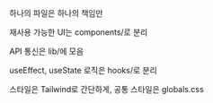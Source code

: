 하나의 파일은 하나의 책임만

재사용 가능한 UI는 components/로 분리

API 통신은 lib/에 모음

useEffect, useState 로직은 hooks/로 분리

스타일은 Tailwind로 간단하게, 공통 스타일은 globals.css